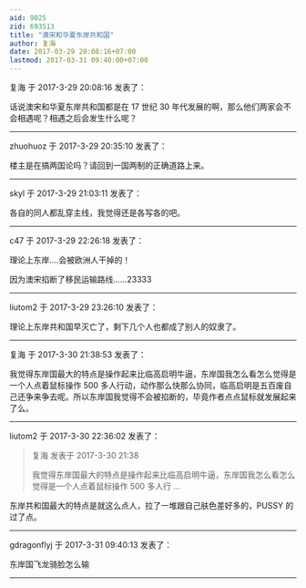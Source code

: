 ```yaml
---
aid: 9025
zid: 693513
title: "澳宋和华夏东岸共和国"
author: 复海
date: 2017-03-29 20:08:16+07:00
lastmod: 2017-03-31 09:40:00+07:00
---
```


复海 于 2017-3-29 20:08:16 发表了：

话说澳宋和华夏东岸共和国都是在 17 世纪 30 年代发展的啊，那么他们两家会不会相遇呢？相遇之后会发生什么呢？

---

zhuohuoz 于 2017-3-29 20:35:10 发表了：

楼主是在搞两国论吗？请回到一国两制的正确道路上来。

---

skyl 于 2017-3-29 21:03:11 发表了：

各自的同人都乱穿主线，我觉得还是各写各的吧。

---

c47 于 2017-3-29 22:26:18 发表了：

理论上东岸....会被欧洲人干掉的！

因为澳宋掐断了移民运输路线......23333

---

liutom2 于 2017-3-29 23:26:10 发表了：

理论上东岸共和国早灭亡了，剩下几个人也都成了别人的奴隶了。

---

复海 于 2017-3-30 21:38:53 发表了：

我觉得东岸国最大的特点是操作起来比临高启明牛逼，东岸国我怎么看怎么觉得是一个人点着鼠标操作 500 多人行动，动作那么快那么协同，临高启明是五百废自己还争来争去呢。所以东岸国我觉得不会被掐断的，毕竟作者点点鼠标就发展起来了么。

---

liutom2 于 2017-3-30 22:36:02 发表了：

> 复海 发表于 2017-3-30 21:38
>
> 我觉得东岸国最大的特点是操作起来比临高启明牛逼，东岸国我怎么看怎么觉得是一个人点着鼠标操作 500 多人行 ...

东岸共和国最大的特点是就这么点人，拉了一堆跟自己肤色差好多的，PUSSY 的过了点。

---

gdragonflyj 于 2017-3-31 09:40:13 发表了：

东岸国飞龙骑脸怎么输

---
